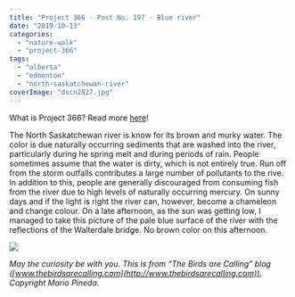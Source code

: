 ```yaml
---
title: "Project 366 - Post No. 197 - Blue river"
date: "2019-10-13"
categories: 
  - "nature-walk"
  - "project-366"
tags: 
  - "alberta"
  - "edmonton"
  - "north-saskatchewan-river"
coverImage: "dscn2827.jpg"
---
```


What is Project 366? Read more [here](https://thebirdsarecalling.com/2019/03/29/project-366/)!

The North Saskatchewan river is know for its brown and murky water. The color is due naturally occurring sediments that are washed into the river, particularly during he spring melt and during periods of rain. People sometimes assume that the water is dirty, which is not entirely true. Run off from the storm outfalls contributes a large number of pollutants to the rive. In addition to this, people are generally discouraged from consuming fish from the river due to high levels of naturally occurring mercury. On sunny days and if the light is right the river can, however, become a chameleon and change colour. On a late afternoon, as the sun was getting low, I managed to take this picture of the pale blue surface of the river with the reflections of the Walterdale bridge. No brown color on this afternoon.

![](https://thebirdsarecallingandimustgo.files.wordpress.com/2019/10/9a951222-6187-457b-a124-e3ee54c457a5.jpeg?w=1024)

_May the curiosity be with you. This is from “The Birds are Calling” blog ([www.thebirdsarecalling.com](http://www.thebirdsarecalling.com)). Copyright Mario Pineda._
